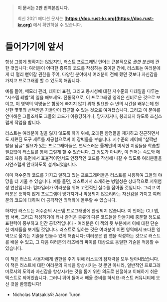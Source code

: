 > **이 문서는 2판 번역본입니다.**
>
> 최신 2021 에디션 문서는 **[https://doc.rust-kr.org](https://doc.rust-kr.org)** 에서 확인하실 수 있습니다.

# 들어가기에 앞서

항상 그렇게 명확지는 않았지만, 러스트 프로그래밍 언어는 근본적으로 *권한 분산*에
관한 것입니다: 여러분이 어떠한 종류의 코드를 작성하는 중이던 간에, 러스트는
여러분에게 더 멀리 뻗어갈 권한을 주어, 다양한 분야에서 여러분이 전에 했던 것보다
자신감을 가지고 프로그래밍 할 수 있도록 해줍니다.

예를 들어, 메모리 관리, 데이터 표현, 그리고 동시성에 대한 저수준의 디테일을
다루는 “시스템 레벨”의 일을 해보세요. 전통적으로, 이 프로그래밍 영역은 신비로운
것으로 보이고, 이 영역의 악명높은 함정에 빠지지 않기 위해 필요한 수 년의 시간을
배우는데 헌신한 몇몇의 선택받은 자들만이 접근할 수 있는 것으로 여겨졌습니다.
그리고 이 분야를 연마해온 그들조차도 그들의 코드가 이용당하거나, 망가지거나,
붕괴되지 않도록 조심스럽게 작업을 합니다.

러스트는 여러분이 길을 잃지 않도록 하기 위해, 오래된 함정들을 제거하고
친근하면서도 세련된 도구 세트를 제공함으로써 이 장벽들을 부숩니다. 저수준의
제어에 “살짝만 발을 담글” 필요가 있는 프로그래머들은, 변덕스러운 툴체인의
미세한 지점들을 학습할 필요없이 러스트를 통해 그렇게 할 수 있습니다. 그
정도가 아니라, 이 언어는 속도와 메모리 사용 측면에서 효율적이면서도
안정적인 코드를 작성해 나갈 수 있도록 여러분들을 자연스럽게 안내하도록
설계되었습니다.

이미 저수준의 코드를 가지고 일하고 있는 프로그래머들은 러스트를 사용하여 그들의
야망을 더 키울 수 있습니다. 예를 들면, 러스트에서 소개하는 병렬성은 상대적으로
저위험성 연산입니다: 컴파일러가 여러분을 위해 고전적인 실수를 잡아줄 것입니다.
그리고 여러분은 뜻하지 않게 프로그램이 망가지거나 악용되지 않으리라는 자신감을 가지고
여러분의 코드에 대하여 더 공격적인 최적화에 몰두할 수 있습니다.

하지만 러스트는 저수준의 시스템 프로그래밍에 한정되지 않습니다. 이 언어는 CLI 앱,
웹 서버, 그리고 작성하기에 꽤나 즐거운 종류의 다른 코드들을 만들기에 충분할 정도로
표현력이 풍부하고 인간 공학적입니다 - 여러분은 이 책의 뒷 부분에서 이에 대한 단순한
예제들을 보게될 것입니다. 러스트로 일하는 것은 여러분이 어떤 영역에서 또다른 영역으로
옮기는 기술을 만들수 있게 해줍니다; 여러분은 웹 앱을 작성하는 것으로 러스트를 배울 수
있고, 그 다음 여러분의 라즈베리 파이를 대상으로 동일한 기술을 적용할 수 있습니다.

이 책은 러스트 사용자에게 권한을 주기 위해 러스트의 잠재력을 모두 담아내었습니다. 이 책은
러스트에 대한 여러분의 지식을 향상시키는 것 뿐만 아니라, 일반적인 프로그래머로서의 도약과
자신감을 향상시키는 것을 돕기 위한 의도로 친절하고 이해하기 쉬운 텍스트로 되어있습니다.
그러니 뛰어 들어서 배울 준비를 하세요-러스트 커뮤니티에 오신 것을 환영합니다!

- Nicholas Matsakis와 Aaron Turon